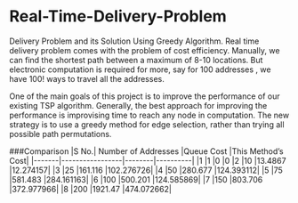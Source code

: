 # Real-Time-Delivery-Problem
Delivery Problem and its Solution Using Greedy Algorithm.
Real time delivery problem comes with the problem of cost efficiency. Manually, we can find the shortest path between a maximum of 8-10 locations. But electronic computation is required for more, say for 100 addresses , we have 100! ways to travel all the addresses.

One of the main goals of this project is to improve the performance of our existing TSP algorithm. Generally, the best approach for improving the performance is improvising time to reach any node in computation. The new strategy is to use a greedy method for edge selection, rather than trying all possible path permutations.

###Comparison
|S No.|	Number of Addresses	|Queue Cost	|This Method’s Cost|
|-------|-----------------|--------|----------|
|1	|1	|0	|0
|2	|10	|13.4867	|12.274157|
|3	|25	|161.116	|102.276726|
|4	|50	|280.677	|124.393112|
|5	|75	|581.483	|284.161163|
|6	|100	|500.201	|124.585869|
|7	|150	|803.706	|372.977966|
|8	|200	|1921.47	|474.072662|
